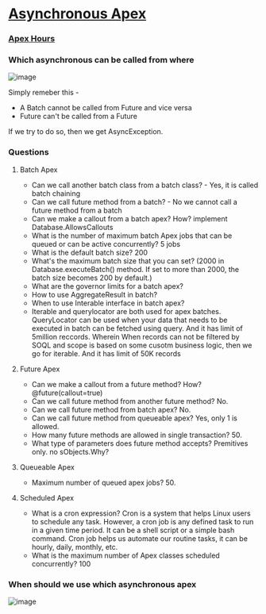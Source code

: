 # [Asynchronous Apex](https://developer.salesforce.com/docs/atlas.en-us.apexcode.meta/apexcode/apex_async_overview.htm)

### [Apex Hours](https://www.apexhours.com/asynchronous-apex/)

### Which asynchronous can be called from where
![image](https://user-images.githubusercontent.com/34469349/157425189-abc2fc02-98a7-4ea5-a1ae-c5e7e361b96d.png)

Simply remeber this -
- A Batch cannot be called from Future and vice versa
- Future can't be called from a Future

If we try to do so, then we get AsyncException.

### Questions
1. Batch Apex
   - Can we call another batch class from a batch class? - Yes, it is called batch chaining
   - Can we call future method from a batch? - No we cannot call a future method from a batch
   - Can we make a callout from a batch apex? How?
      implement Database.AllowsCallouts
   - What is the number of maximum batch Apex jobs that can be queued or can be active concurrently?
      5 jobs
   - What is the default batch size?
      200
   - What's the maximum batch size that you can set?
      (2000 in Database.executeBatch() method. If set to more than 2000, the batch size becomes 200 by default.)
   - What are the governor limits for a batch apex?
   - How to use AggregateResult in batch?
   - When to use Interable interface in batch apex?
   - Iterable and querylocator are both used for apex batches.
QueryLocator can be used when your data that needs to be executed in batch can be fetched using query. And it has limit of 5million reccords.
Wherein When records can not be filtered by SOQL and scope is based on some cusotm business logic, then we go for iterable. And it has limit of 50K records



1.  Future Apex

    - Can we make a callout from a future method? How? @future(callout=true)
    - Can we call future method from another future method? No.
    - Can we call future method from batch apex? No.
    - Can we call future method from queueable apex? Yes, only 1 is allowed.
    - How many future methods are allowed in single transaction? 50.
    - What type of parameters does future method accepts? Premitives only. no sObjects.Why?

1.  Queueable Apex

    - Maximum number of queued apex jobs? 50.

1.  Scheduled Apex

    - What is a cron expression?
Cron is a system that helps Linux users to schedule any task. However, a cron job is any defined task to run in a given time period. It can be a shell script or a simple bash command. Cron job helps us automate our routine tasks, it can be hourly, daily, monthly, etc.  
    - What is the maximum number of Apex classes scheduled concurrently? 100


### When should we use which asynchronous apex
![image](https://user-images.githubusercontent.com/34469349/152400033-a64f6099-4c49-48bf-92e0-b9b4cf57b732.png)
